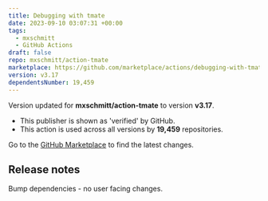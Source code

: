 ```yaml
---
title: Debugging with tmate
date: 2023-09-10 03:07:31 +00:00
tags:
  - mxschmitt
  - GitHub Actions
draft: false
repo: mxschmitt/action-tmate
marketplace: https://github.com/marketplace/actions/debugging-with-tmate
version: v3.17
dependentsNumber: 19,459
---
```



Version updated for **mxschmitt/action-tmate** to version **v3.17**.
- This publisher is shown as 'verified' by GitHub.
- This action is used across all versions by **19,459** repositories.

Go to the [GitHub Marketplace](https://github.com/marketplace/actions/debugging-with-tmate) to find the latest changes.

## Release notes

Bump dependencies - no user facing changes.
